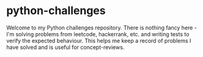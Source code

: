 # python-challenges

Welcome to my Python challenges repository. There is nothing fancy here - I'm solving problems from leetcode, hackerrank, etc. and writing tests to verify the expected behaviour. This helps me keep a record of problems I have solved and is useful for concept-reviews.
